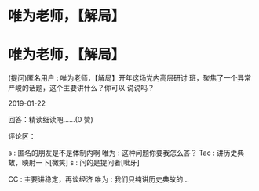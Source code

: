 # 唯为老师，【解局】

# 唯为老师，【解局】

(提问)匿名用户 : 唯为老师，【解局】开年这场党内高层研讨 班，聚焦了一个异常严峻的话题，这个主要讲什么？你可以 说说吗？

2019-01-22

回答：精读细读吧……(0 赞)

评论区：

s : 匿名的朋友是不是体制内啊 唯为 : 这种问题你要我怎么答？ Tac : 讲历史典故，映射一下[微笑] s : 问的是提问者[呲牙]

CC : 主要讲稳定，再谈经济 唯为 : 我们只纯讲历史典故的…